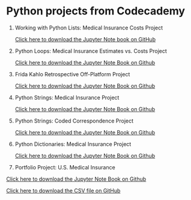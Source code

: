 # **Python projects from Codecademy**

1. Working with Python Lists: Medical Insurance Costs Project

    [Click here to download the Jupyter Note book on GitHub](https://github.com/DelphCL/Python-projects/blob/03f1cb78ff3da9e89861699ecc0d23bb453699e6/Working%20with%20Python%20Lists%20Medical%20Insurance%20Costs.ipynb)

2. Python Loops: Medical Insurance Estimates vs. Costs Project
   
   [Click here to download the Jupyter Note Book on Github](https://github.com/DelphCL/Python-projects/blob/bf18e41de24419396c0135c92972df5e96d5cbe2/Python%20Loops%20Medical%20Insurance%20Estimates%20vs%20Costs.ipynb)

3. Frida Kahlo Retrospective Off-Platform Project

   [Click here to download the Jupyter Note Book on Github](https://github.com/DelphCL/Python-projects/blob/50b4c75284e3fb2999c6c82b21da43a628d8b816/frida_project.ipynb)

4. Python Strings: Medical Insurance Project

    [Click here to download the Jupyter Note Book on Github](https://github.com/DelphCL/Python-projects/blob/5e43019d2ee0206932229a7f253de365b25b2f2a/Python%20Strings%20Medical%20Insurance.ipynb)

5. Python Strings: Coded Correspondence Project

    [Click here to download the Jupyter Note Book on Github](https://github.com/DelphCL/Python-projects/blob/770002af8953f5317ff65f950e73c97e41480e8c/coded_correspondence.ipynb)

6. Python Dictionaries: Medical Insurance Project

   [Click here to download the Jupyter Note Book on Github](https://github.com/DelphCL/Python-projects/blob/20bbacb38a0babf51bcd1c7943e006b2d023adc4/Python%20Dictionaries%20Medical%20Insurance.ipynb)


7. Portfolio Project: U.S. Medical Insurance

[Click here to download the Jupyter Note Book on Github](https://github.com/DelphCL/Python-projects/blob/745a973e0576ba513a28958c4ea679e5b5ad0444/python-portfolio-project-starter-files/us-medical-insurance-costs.ipynb)

[Click here to download the CSV file on GitHub](https://github.com/DelphCL/Python-projects/blob/745a973e0576ba513a28958c4ea679e5b5ad0444/python-portfolio-project-starter-files/insurance.csv)
   
   
